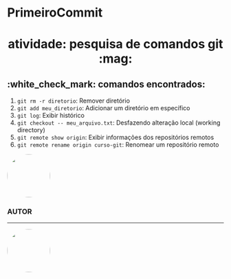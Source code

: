 # PrimeiroCommit
<h1 align="center">atividade: pesquisa de comandos git :mag: </h1>

<h2> :white_check_mark: comandos encontrados:</h2>

1. `git rm -r diretorio`: Remover diretório
2. `git add meu_diretorio`: Adicionar um diretório em específico
3. `git log`: Exibir histórico
4. `git checkout -- meu_arquivo.txt`: Desfazendo alteração local (working directory)
5. `git remote show origin`: Exibir informações dos repositórios remotos
6. `git remote rename origin curso-git`: Renomear um repositório remoto
<img style="border-radius: 50%" src="https://i.pinimg.com/236x/64/66/48/6466485f3a1100afbc61a43fdd31c20f.jpg" width= "100px" alt=""/>

### AUTOR
___

<img style="border-radius: 50%;" src="https://lh3.googleusercontent.com/ppp/ANBmsvntNlIfnovzMDpIZJd2OzU5WKV5xBc36jXS0VywVTu-ZeJo4i3k7hK0gMhDSbkgjZjFqksFN40Za6uOW8YAlSTNuo6ZSe39ZvAiW6mhWzEe_U_K8vZvlak2am3iI9C7nx3qZH3s3e8ashLCilraHqz471AsZBuOMxfx8QkbNsPuPtZaHqOigNWDj5HwcmUlcSClLkaYaScLVHEE5wV_c34kVonWw63IZ_3rhMZA04n2wWCyouJyPE5_ig8kYByk0lHsM75urkPGvFxtKLoPlbuYBeCOc7uGJE3cNGwlBwVI9O4Wr7PNHb0Fg-Q7XSIm77ObtXuKuYPsyz6bdCU0ZBNEMbNf4RjzCkxkGbkcjAXM2EtJbHdgRqKq9zGJ0iWmlGhWfIvGsgE0OeZfSRRjBKX3uVBNY-aXxhgGzGXfdKw60DL9x47pSWpcz4u4cvYOBgUzbCKS5puF3WLagM6gq3ZSlQg5L1O6kRdUN5TKDD9TQeUmOeB9Psh7ZCZxCqI-Wn5MkxsuDAFa6ObbDWH0fEQP4Sjg2Gw-pzS_lgwsZ7bfYV8CyVMk4QZ6xZnXocqi5ahd7Jf1H7djIrLwRZTae0Gz1HTzQ5EjAZRwP8g3kJ5ujGNkNnP4_Fr4Ly54KF_MRXNeAslcRy_6Zn2Mvyl5e3GtKTrzxz8TD1kQCoyG5MnQFCcGVVa6MoaBULHnfU8jotj-_hU0qRtUVdT08SJ5gbc9KUDI6EdBPQdH8rXQGnhJf6KD1Seubdz8_fJbQ6iXh2VvEpZ13hAz9hzRIldujFwCsN9sWSPpMTNQolqC0V4ysGzyRGPmWIB4qn7Bpne14a4PQMAlHdffg2p-ldS4_SMBRj-fLABkBkdBZpoOGNYeSjomTeVnLtTLTY4QmrMLU1TN4vvbi2UPG_-ICvexS4SvbYrVawwUVKQJUoxk2fMmTH6s4uzbL0NyOqqMWsiqHVOm290xBCmfrtr48Z5dDZwoW853IWyG3xq2aoM1prWGorhluAGypjKBc49J_lnqS0rSjRHxXlJdanTXQ2dd5ZI12uB3ywfs3YOSi0FNFgO_wGiZTtzk1I1K8EHH0KBIU5qVKPUcd_tJEIFz7K5W4EZIiQcIzjBuXnmLjjwh=s925" width="100px;" alt=""/>
 <br />

